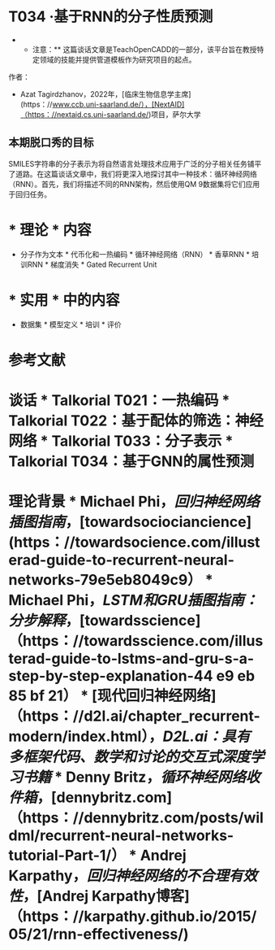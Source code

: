# T034 ·基于RNN的分子性质预测

* * 注意：** 这篇谈话文章是TeachOpenCADD的一部分，该平台旨在教授特定领域的技能并提供管道模板作为研究项目的起点。

作者：

- Azat Tagirdzhanov，2022年，[临床生物信息学主席] (https：//www.ccb.uni-saarland.de/），[NextAID]（https：//nextaid.cs.uni-saarland.de/)项目，萨尔大学

 ## 本期脱口秀的目标

SMILES字符串的分子表示为将自然语言处理技术应用于广泛的分子相关任务铺平了道路。在这篇谈话文章中，我们将更深入地探讨其中一种技术：循环神经网络（RNN）。首先，我们将描述不同的RNN架构，然后使用QM 9数据集将它们应用于回归任务。

 # * 理论 * 内容

* 分子作为文本 * 代币化和一热编码 * 循环神经网络（RNN） * 香草RNN * 培训RNN * 梯度消失 * Gated Recurrent Unit

 # * 实用 * 中的内容

* 数据集 * 模型定义 * 培训 * 评价

 # 参考文献

# 谈话 * __Talkorial T021__：一热编码 * __Talkorial T022__：基于配体的筛选：神经网络 * __Talkorial T033__：分子表示 * __Talkorial T034__：基于GNN的属性预测

 # 理论背景 * Michael Phi，<i>回归神经网络插图指南</i>，[towardsociociancience] (https：//towardsocience.com/illusterad-guide-to-recurrent-neural-networks-79e5eb8049c9） * Michael Phi，<i>LSTM和GRU插图指南：分步解释</i>，[towardsscience]（https：//towardsscience.com/illusterad-guide-to-lstms-and-gru-s-a-step-by-step-explanation-44 e9 eb 85 bf 21） * [现代回归神经网络]（https：//d2l.ai/chapter_recurrent-modern/index.html），<i>D2L.ai：具有多框架代码、数学和讨论的交互式深度学习书籍</i> * Denny Britz，<i>循环神经网络收件箱</i>，[dennybritz.com]（https：//dennybritz.com/posts/wildml/recurrent-neural-networks-tutorial-Part-1/） * Andrej Karpathy，<i>回归神经网络的不合理有效性</i>，[Andrej Karpathy博客]（https：//karpathy.github.io/2015/05/21/rnn-effectiveness/) 